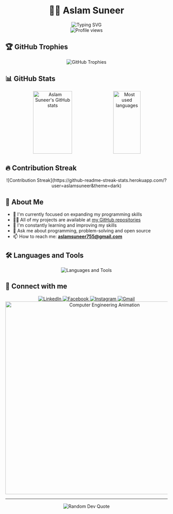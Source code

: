 # <div align="center">👨‍💻 Aslam Suneer</div>
<div align="center">
  <img src="https://readme-typing-svg.herokuapp.com?font=Fira+Code&weight=500&size=25&duration=3000&pause=500&color=0E75B6&center=true&vCenter=true&width=500&lines=Open+Source+Enthusiast;Problem+Solver;Lifelong+Learner" alt="Typing SVG" />
</div>

<div align="center">
  <img src="https://komarev.com/ghpvc/?username=aslamsuneer&label=Profile%20Views&color=0e75b6&style=for-the-badge" alt="Profile views" />
</div>

## 🏆 GitHub Trophies
<div align="center">
  <img src="https://github-profile-trophy.vercel.app/?username=aslamsuneer&theme=algolia&no-frame=true&no-bg=false&margin-w=4" alt="GitHub Trophies" />
</div>

## 📊 GitHub Stats
<div align="center">
  <img width="49%" height="195px" src="https://github-readme-stats.vercel.app/api?username=aslamsuneer&show_icons=true&count_private=true&hide_border=true&title_color=0E75B6&icon_color=0E75B6&text_color=c9d1d9&bg_color=0d1117" alt="Aslam Suneer's GitHub stats" /> 
  <img width="41%" height="195px" src="https://github-readme-stats.vercel.app/api/top-langs/?username=aslamsuneer&layout=compact&hide_border=true&title_color=0E75B6&text_color=c9d1d9&bg_color=0d1117" alt="Most used languages" />
</div>

## 🔥 Contribution Streak
<div align="center">
  <!-- Corrected image syntax with exclamation mark -->
![Contribution Streak](https://github-readme-streak-stats.herokuapp.com/?user=aslamsuneer&theme=dark)
</div>

## 💼 About Me
- 🔭 I'm currently focused on expanding my programming skills
- 👨‍💻 All of my projects are available at [my GitHub repositories](https://github.com/AslamSuneer?tab=repositories)
- 🌱 I'm constantly learning and improving my skills
- 💬 Ask me about programming, problem-solving and open source
- 📫 How to reach me: **aslamsuneer755@gmail.com**

## 🛠️ Languages and Tools
<div align="center">
  <img src="https://skillicons.dev/icons?i=c,cpp,java,python,mysql,oracle,git,github,vscode" alt="Languages and Tools" />
</div>

## 🔗 Connect with me
<div align="center">
  <a href="https://www.linkedin.com/in/aslam-suneer-32738024a/">
    <img src="https://img.shields.io/badge/LinkedIn-0077B5?style=for-the-badge&logo=linkedin&logoColor=white" alt="LinkedIn" />
  </a>
  <a href="https://facebook.com/aslam.suneer.5">
    <img src="https://img.shields.io/badge/Facebook-1877F2?style=for-the-badge&logo=facebook&logoColor=white" alt="Facebook" />
  </a>
  <a href="https://instagram.com/___aslam._">
    <img src="https://img.shields.io/badge/Instagram-E4405F?style=for-the-badge&logo=instagram&logoColor=white" alt="Instagram" />
  </a>
  <a href="mailto:aslamsuneer755@gmail.com">
    <img src="https://img.shields.io/badge/Gmail-D14836?style=for-the-badge&logo=gmail&logoColor=white" alt="Gmail" />
  </a>
</div>

<!-- Computer Engineering Animation -->
<div align="center">
  <img src="https://user-images.githubusercontent.com/74038190/212750147-854a394f-fee9-4080-9770-78a4b7ece53f.gif" width="600" alt="Computer Engineering Animation" />
</div>

---
<div align="center">
  <img src="https://quotes-github-readme.vercel.app/api?type=horizontal&theme=algolia" alt="Random Dev Quote" />
</div>
